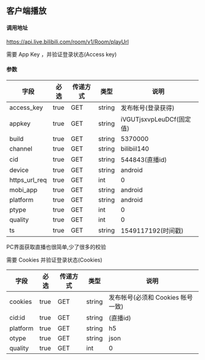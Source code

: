 ## 客户端播放

#### 调用地址

https://api.live.bilibili.com/room/v1/Room/playUrl

需要 App Key ，并验证登录状态(Access key)

#### 参数

|字段|必选|传递方式|类型|说明|
|----|----|--------|----|----|
|access_key|true|GET|string|发布帐号(登录获得)|
appkey |true|GET|string|iVGUTjsxvpLeuDCf(固定值)
build |true|GET|string|5370000
channel |true|GET|string|bilibiil140
cid |true|GET|string|544843(直播id)
device |true|GET|string|android
https_url_req |true|GET|int|0
mobi_app |true|GET|string| android
platform |true|GET|string| android
ptype |true|GET|int| 0
quality |true|GET|int| 0
ts |true|GET|string| 1549117192(时间戳)


PC界面获取直播也很简单,少了很多的校验

需要 Cookies 并验证登录状态(Cookies)

字段 |必选|传递方式|类型| 说明
|----|----|--------|----|----|
cookies|true|GET|string|发布帐号(必须和 Cookies 帐号一致)
cid:id |true|GET|string|(直播id)
platform|true|GET|string|h5
otype|true|GET|string|json
quality|true|GET|int|0
